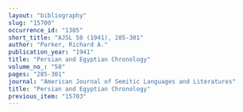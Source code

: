 ```yaml
---
layout: "bibliography"
slug: "15700"
occurrence_id: "1305"
short_title: "AJSL 58 (1941), 285-301"
author: "Parker, Richard A."
publication_year: "1941"
title: "Persian and Egyptian Chronology"
volume_no_: "58"
pages: "285-301"
journal: "American Journal of Semitic Languages and Literatures"
title: "Persian and Egyptian Chronology"
previous_item: "15703"
---
```

